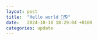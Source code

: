 ```yaml
---
layout: post
title:  "Hello world 👋🌎"
date:   2024-10-18 18:29:04 +0100
categories: update
---
```



